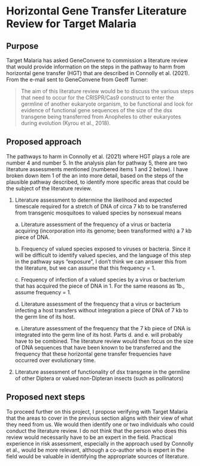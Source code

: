 # Horizontal Gene Transfer Literature Review for Target Malaria

## Purpose

Target Malaria has asked GeneConvene to commission a literature review that would provide information on the steps in the pathway to harm from horizontal gene transfer (HGT) that are described in Connolly et al. (2021). From the e-mail sent to GeneConvene from Geoff Turner:

> The aim of this literature review would be to discuss the various steps that need to occur for the CRISPR/Cas9 construct to enter the germline of another eukaryote organism, to be functional and look for evidence of functional gene sequences of the size of the dsx transgene being transferred from Anopheles to other eukaryotes during evolution (Kyrou et al., 2018).

## Proposed approach

The pathways to harm in Connolly et al. (2021) where HGT plays a role are number 4 and number 5. In the analysis plan for pathway 5, there are two literature assessments mentioned (numbered items 1 and 2 below). I have broken down item 1 of the an into more detail, based on the steps of the plausible pathway described, to identify more specific areas that could be the subject of the literature review.

1.  Literature assessment to determine the likelihood and expected timescale required for a stretch of DNA of circa 7 kb to be transferred from transgenic mosquitoes to valued species by nonsexual means
    
    a.  Literature assessment of the frequency of a virus or bacteria acquiring (incorporation into its genome; been transformed with) a 7 kb piece of DNA.
    
    b.  Frequency of valued species exposed to viruses or bacteria. Since it will be difficult to identify valued species, and the language of this step in the pathway says “exposure”, I don’t think we can answer this from the literature, but we can assume that this frequency = 1.
    
    c.  Frequency of infection of a valued species by a virus or bacterium that has acquired the piece of DNA in 1. For the same reasons as 1b., assume frequency = 1.
    
    d.  Literature assessment of the frequency that a virus or bacterium infecting a host transfers without integration a piece of DNA of 7 kb to the germ line of its host.
    
    e.  Literature assessment of the frequency that the 7 kb piece of DNA is integrated into the germ line of its host. Parts d. and e. will probably have to be combined. The literature review would then focus on the size of DNA sequences that have been known to be transferred and the frequency that these horizontal gene transfer frequencies have occurred over evolutionary time.

2.  Literature assessment of functionality of dsx transgene in the germline of other Diptera or valued non-Dipteran insects (such as pollinators)

## Proposed next steps

To proceed further on this project, I propose verifying with Target Malaria that the areas to cover in the previous section aligns with their view of what they need from us. We would then identify one or two individuals who could conduct the literature review. I do not think that the person who does this review would necessarily have to be an expert in the field. Practical experience in risk assessment, especially in the approach used by Connolly et al., would be more relevant, although a co-author who is expert in the field would be valuable in identifying the appropriate sources of literature.